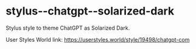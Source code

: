 # stylus--chatgpt--solarized-dark
Stylus style to theme ChatGPT as Solarized Dark.

User Styles World link: https://userstyles.world/style/19498/chatgpt-com
